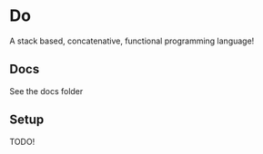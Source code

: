 # Do

A stack based, concatenative, functional programming language!

## Docs

See the docs folder

## Setup

TODO!